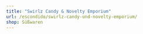 ```yaml
---
title: "Swirlz Candy & Novelty Emporium"
url: /escondido/swirlz-candy-und-novelty-emporium/
shop: Süßwaren
---
```

